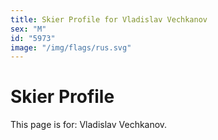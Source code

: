 ```yaml
---
title: Skier Profile for Vladislav Vechkanov
sex: "M"
id: "5973"
image: "/img/flags/rus.svg" 
---
```


# Skier Profile

This page is for: Vladislav Vechkanov.
    